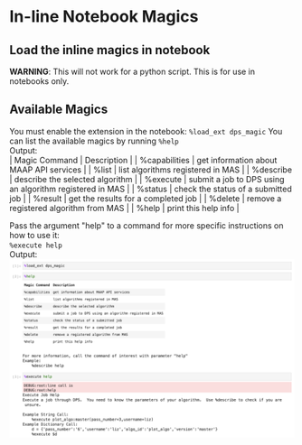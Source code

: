# In-line Notebook Magics

## Load the inline magics in notebook
**WARNING**: This will not work for a python script.  This is for use in notebooks only.

## Available Magics
You must enable the extension in the notebook: `%load_ext dps_magic`
You can list the available magics by running `%help`<br>
Output:<br>
| Magic Command	| Description |
| %capabilities | get information about MAAP API services |
| %list | list algorithms registered in MAS |
| %describe | describe the selected algorithm |
| %execute | submit a job to DPS using an algorithm registered in MAS |
| %status | check the status of a submitted job |
| %result | get the results for a completed job |
| %delete | remove a registered algorithm from MAS |
| %help | print this help info |

Pass the argument "help" to a command for more specific instructions on how to use it:<br>
`%execute help`<br>
Output:<br>
![execute_help_menu](./images/execute_help.png)